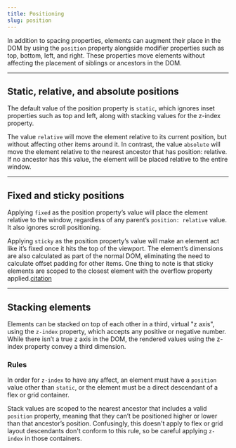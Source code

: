 ```yaml
---
title: Positioning
slug: position
---
```


<script>
  import StaticRelativeAbsolute from "@examples/layout/position/static-relative-absolute.svelte";
  import FixedSticky from "@examples/layout/position/fixed-sticky.svelte";
  import Stacking from "@examples/layout/position/stacking-rules.svelte";
</script>

In addition to spacing properties, elements can augment their place in the DOM by using the `position` property alongside modifier properties such as top, bottom, left, and right. These properties move elements without affecting the placement of siblings or ancestors in the DOM.

---

## Static, relative, and absolute positions

The default value of the position property is `static`, which ignores inset properties such as top and left, along with stacking values for the z-index property.

The value `relative` will move the element relative to its current position, but without affecting other items around it. In contrast, the value `absolute` will move the element relative to the nearest ancestor that has position: relative. If no ancestor has this value, the element will be placed relative to the entire window.

<StaticRelativeAbsolute />

---

## Fixed and sticky positions

Applying `fixed` as the position property’s value will place the element relative to the window, regardless of any parent’s `position: relative` value. It also ignores scroll positioning.

Applying `sticky` as the position property’s value will make an element act like it’s fixed once it hits the top of the viewport. The element’s dimensions are also calculated as part of the normal DOM, eliminating the need to calculate offset padding for other items. One thing to note is that sticky elements are scoped to the closest element with the overflow property applied.[citation](https://developer.mozilla.org/en-US/docs/Web/CSS/position#values)

<FixedSticky />

---

## Stacking elements

Elements can be stacked on top of each other in a third, virtual "z axis", using the `z-index` property, which accepts any positive or negative number. While there isn’t a true z axis in the DOM, the rendered values using the z-index property convey a third dimension.

### Rules

In order for `z-index` to have any affect, an element must have a `position` value other than `static`, or the element must be a direct descendant of a flex or grid container.

Stack values are scoped to the nearest ancestor that includes a valid `position` property, meaning that they can’t be positioned higher or lower than that ancestor’s position. Confusingly, this doesn't apply to flex or grid layout descendants don't conform to this rule, so be careful applying `z-index` in those containers.

<Stacking />
